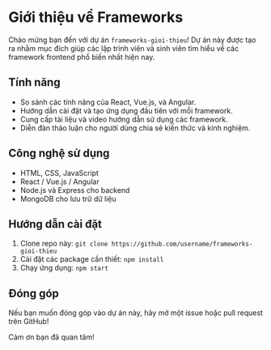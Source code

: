 # Giới thiệu về Frameworks

Chào mừng bạn đến với dự án `frameworks-gioi-thieu`! Dự án này được tạo ra nhằm mục đích giúp các lập trình viên và sinh viên tìm hiểu về các framework frontend phổ biến nhất hiện nay.

## Tính năng
- So sánh các tính năng của React, Vue.js, và Angular.
- Hướng dẫn cài đặt và tạo ứng dụng đầu tiên với mỗi framework.
- Cung cấp tài liệu và video hướng dẫn sử dụng các framework.
- Diễn đàn thảo luận cho người dùng chia sẻ kiến thức và kinh nghiệm.

## Công nghệ sử dụng
- HTML, CSS, JavaScript
- React / Vue.js / Angular
- Node.js và Express cho backend
- MongoDB cho lưu trữ dữ liệu

## Hướng dẫn cài đặt
1. Clone repo này: `git clone https://github.com/username/frameworks-gioi-thieu`
2. Cài đặt các package cần thiết: `npm install`
3. Chạy ứng dụng: `npm start`

## Đóng góp
Nếu bạn muốn đóng góp vào dự án này, hãy mở một issue hoặc pull request trên GitHub!

Cảm ơn bạn đã quan tâm!